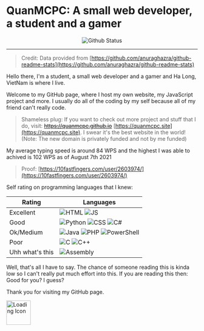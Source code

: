 # QuanMCPC: A small web developer, a student and a gamer

<center>
    <img align="center" src="https://github-readme-stats.vercel.app/api?username=QuanMCPC&theme=dark&show_icons=true&icon_color=ff0000" alt="Github Status" />
    <!-- <img align="center" src="https://github-readme-stats.vercel.app/api/top-langs/?username=QuanMCPC&theme=dark&langs_count=10&layout=compact" alt="Most Used Languages" /> -->
</center>

---

> Credit: Data provided from [https://github.com/anuraghazra/github-readme-stats](https://github.com/anuraghazra/github-readme-stats)

Hello there, I'm a student, a small web developer and a gamer and Ha Long, VietNam is where I live.

Welcome to my GitHub page, where I host my own website, my JavaScript project and more. I usually do all of the coding by my self because all of my friend can't really code.

> Shameless plug: If you want to check out more project and stuff that I do, visit: ~~https://quanmcpc.github.io~~ [https://quanmcpc.site](https://quanmcpc.site). I swear it's the best website in the world! (Note: The new domain is privately funded and not by me funded)

My average typing speed is around 84 WPS and the highest I was able to achived is 102 WPS as of August 7th 2021

> Proof: [https://10fastfingers.com/user/2603974/](https://10fastfingers.com/user/2603974/)

Self rating on programming languages that I knew:

| Rating           | Languages        |
|------------------|------------------|
| Excellent        |![HTML](https://img.shields.io/badge/HTML-E34F26?style=for-the-badge&logo=html5&logoColor=white) ![JS](https://img.shields.io/badge/JS-EFD81D?style=for-the-badge&logo=javascript&logoColor=000000)|
| Good             |![Python](https://img.shields.io/badge/Python-3776AB?style=for-the-badge&logo=python&logoColor=white) ![CSS](https://img.shields.io/badge/CSS-1572B6?style=for-the-badge&logo=css3&logoColor=white) ![C#](https://img.shields.io/badge/C%23-239120?style=for-the-badge&logo=c+sharp&logoColor=white)|
| Ok/Medium        |![Java](https://img.shields.io/badge/Java-007396?style=for-the-badge&logo=java&logoColor=white) ![PHP](https://img.shields.io/badge/PHP-777BB4?style=for-the-badge&logo=php&logoColor=white) ![PowerShell](https://img.shields.io/badge/PowerShell-5391FE?style=for-the-badge&logo=powershell&logoColor=white)|
| Poor             |![C](https://img.shields.io/badge/C-A8B9CC?style=for-the-badge&logo=c&logoColor=white) ![C++](https://img.shields.io/badge/C%2B%2B-00599C?style=for-the-badge&logo=c%2B%2B&logoColor=white)|
| Uhh what's this  |![Assembly](https://img.shields.io/badge/Assembly-000000?style=for-the-badge)|

<!-- https://michaelcurrin.github.io/ -->

Well, that's all I have to say. The chance of someone reading this is kinda low so I can't really put much effort into this. If you are reading this then: Good for you? I guess?

Thank you for visiting my GitHub page.

<!-- ![Loading Icon](https://quanmcpc.site/website/image/logo/loading.gif) -->

<img alt="Loading Icon" src="https://quanmcpc.site/website/image/logo/loading.gif" width="64" height="64"/>